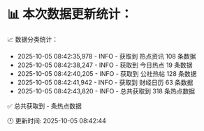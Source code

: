 📊 本次数据更新统计：
==========================

📈 数据分类统计：
- 2025-10-05 08:42:35,978 - INFO - 获取到 热点资讯 108 条数据
- 2025-10-05 08:42:38,247 - INFO - 获取到 今日热点 19 条数据
- 2025-10-05 08:42:40,205 - INFO - 获取到 公社热帖 128 条数据
- 2025-10-05 08:42:41,942 - INFO - 获取到 财经日历 63 条数据
- 2025-10-05 08:42:43,820 - INFO - 总共获取到 318 条热点数据

✅ 总共获取到 - 条热点数据

🕐 更新时间: 2025-10-05 08:42:44
